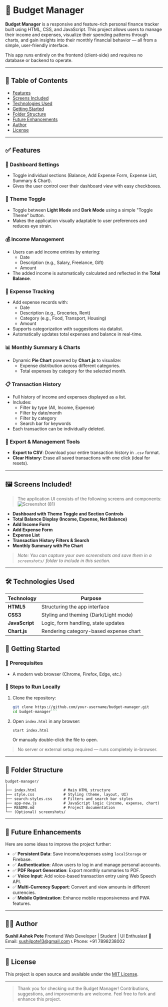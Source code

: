 # 💸 Budget Manager

**Budget Manager** is a responsive and feature-rich personal finance tracker built using HTML, CSS, and JavaScript. This project allows users to manage their income and expenses, visualize their spending patterns through charts, and gain insights into their monthly financial behavior — all from a simple, user-friendly interface.

This app runs entirely on the frontend (client-side) and requires no database or backend to operate.

---

## 📌 Table of Contents

- [Features](#features)
- [Screens Included](#screens-included)
- [Technologies Used](#technologies-used)
- [Getting Started](#getting-started)
- [Folder Structure](#folder-structure)
- [Future Enhancements](#future-enhancements)
- [Author](#author)
- [License](#license)

---

## ✅ Features

### 🔧 Dashboard Settings
- Toggle individual sections (Balance, Add Expense Form, Expense List, Summary & Chart).
- Gives the user control over their dashboard view with easy checkboxes.

### 🌙 Theme Toggle
- Toggle between **Light Mode** and **Dark Mode** using a simple "Toggle Theme" button.
- Makes the application visually adaptable to user preferences and reduces eye strain.

### 💰 Income Management
- Users can add income entries by entering:
  - Date
  - Description (e.g., Salary, Freelance, Gift)
  - Amount
- The added income is automatically calculated and reflected in the **Total Balance**.

### 💸 Expense Tracking
- Add expense records with:
  - Date
  - Description (e.g., Groceries, Rent)
  - Category (e.g., Food, Transport, Housing)
  - Amount
- Supports categorization with suggestions via datalist.
- Automatically updates total expenses and balance in real-time.

### 📊 Monthly Summary & Charts
- Dynamic **Pie Chart** powered by **Chart.js** to visualize:
  - Expense distribution across different categories.
  - Total expenses by category for the selected month.

### 📋 Transaction History
- Full history of income and expenses displayed as a list.
- Includes:
  - Filter by type (All, Income, Expense)
  - Filter by date/month
  - Filter by category
  - Search bar for keywords
- Each transaction can be individually deleted.

### 📎 Export & Management Tools
- **Export to CSV**: Download your entire transaction history in `.csv` format.
- **Clear History**: Erase all saved transactions with one click (ideal for resets).

---

## 🖼️ Screens Included!

> The application UI consists of the following screens and components:
> ![Screenshot (81)](https://github.com/user-attachments/assets/a6ca3914-c83e-4747-82e1-40e5acb772e0)


- **Dashboard with Theme Toggle and Section Controls**
- **Total Balance Display (Income, Expense, Net Balance)**
- **Add Income Form**
- **Add Expense Form**
- **Expense List**
- **Transaction History Filters & Search**
- **Monthly Summary with Pie Chart**

> *Note: You can capture your own screenshots and save them in a `screenshots/` folder to include in this section.*

---

## 🛠 Technologies Used

| Technology   | Purpose                                  |
|--------------|-------------------------------------------|
| **HTML5**     | Structuring the app interface             |
| **CSS3**      | Styling and theming (Dark/Light mode)     |
| **JavaScript**| Logic, form handling, state updates       |
| **Chart.js**  | Rendering category-based expense chart    |

## 🚀 Getting Started

### 📁 Prerequisites
- A modern web browser (Chrome, Firefox, Edge, etc.)

### 🔧 Steps to Run Locally

1. Clone the repository:
   ```bash
   git clone https://github.com/your-username/budget-manager.git
   cd budget-manager```

2. Open `index.html` in any browser:

   ```bash
   start index.html
   ```

   Or manually double-click the file to open.

> No server or external setup required — runs completely in-browser.

---

## 📂 Folder Structure

```
budget-manager/
│
├── index.html            # Main HTML structure
├── style.css             # Styling (theme, layout, UI)
├── search-styles.css     # Filters and search bar styles
├── app-new.js            # JavaScript logic (income, expense, chart)
├── README.md             # Project documentation
└── (Optional) screenshots/
```

---

## 🌟 Future Enhancements

Here are some ideas to improve the project further:

* ✅ **Persistent Data**: Save income/expenses using `localStorage` or Firebase.
* ✅ **Authentication**: Allow users to log in and manage personal accounts.
* ✅ **PDF Report Generation**: Export monthly summaries to PDF.
* ✅ **Voice Input**: Add voice-based transaction entry using Web Speech API.
* ✅ **Multi-Currency Support**: Convert and view amounts in different currencies.
* ✅ **Mobile Optimization**: Enhance mobile responsiveness and PWA features.

---

## 👨‍💻 Author

**Sushil Ashok Pote**
Frontend Web Developer | Student | UI Enthusiast
📧 Email: [sushilpote13@gmail.com](mailto:sushilpote13@gmail.com)
📞 Phone: +91 7898238002

---

## 📄 License

This project is open source and available under the [MIT License](LICENSE).

---

> Thank you for checking out the Budget Manager! Contributions, suggestions, and improvements are welcome. Feel free to fork and enhance this project.

```
